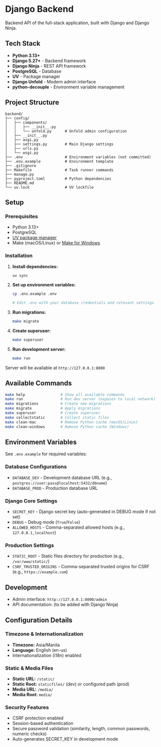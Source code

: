 # Django Backend

Backend API of the full-stack application, built with Django and Django Ninja.

## Tech Stack

- **Python 3.13+**
- **Django 5.27+** - Backend framework
- **Django Ninja** - REST API framework
- **PostgreSQL** - Database
- **UV** - Package manager
- **Django Unfold** - Modern admin interface
- **python-decouple** - Environment variable management

## Project Structure

```
backend/
├── config/
│   ├── components/
│   │   ├── __init__.py
│   │   └── unfold.py      # Unfold admin configuration
│   ├── __init__.py
│   ├── asgi.py
│   ├── settings.py        # Main Django settings
│   ├── urls.py
│   └── wsgi.py
├── .env                   # Environment variables (not committed)
├── .env.example           # Environment template
├── .gitignore
├── Makefile               # Task runner commands
├── manage.py
├── pyproject.toml         # Python dependencies
├── README.md
└── uv.lock                # UV lockfile
```

## Setup

### Prerequisites

- Python 3.13+
- PostgreSQL
- [UV package manager](https://github.com/astral-sh/uv)
- Make (macOS/Linux) or [Make for Windows](https://gnuwin32.sourceforge.net/packages/make.htm)

### Installation

1. **Install dependencies:**
   ```bash
   uv sync
   ```

2. **Set up environment variables:**
   ```bash
   cp .env.example .env

   # Edit .env with your database credentials and relevant settings
   ```

3. **Run migrations:**
   ```bash
   make migrate
   ```

4. **Create superuser:**
   ```bash
   make superuser
   ```

5. **Run development server:**
   ```bash
   make run
   ```

Server will be available at `http://127.0.0.1:8000`

## Available Commands

```bash
make help                # Show all available commands
make run                 # Run dev server (exposes to local network)
make migrations          # Create new migrations
make migrate             # Apply migrations
make superuser           # Create superuser
make collectstatic       # Collect static files
make clean-mac           # Remove Python cache (macOS/Linux)
make clean-windows       # Remove Python cache (Windows)
```

## Environment Variables

See `.env.example` for required variables:

### Database Configurations
- `DATABASE_DEV` - Development database URL (e.g., `postgres://user:pass@localhost:5432/dbname`)
- `DATABASE_PROD` - Production database URL

### Django Core Settings
- `SECRET_KEY` - Django secret key (auto-generated in DEBUG mode if not set)
- `DEBUG` - Debug mode (`True`/`False`)
- `ALLOWED_HOSTS` - Comma-separated allowed hosts (e.g., `127.0.0.1,localhost`)

### Production Settings
- `STATIC_ROOT` - Static files directory for production (e.g., `/var/www/static/`)
- `CSRF_TRUSTED_ORIGINS` - Comma-separated trusted origins for CSRF (e.g., `https://example.com`)

## Development

- Admin interface: `http://127.0.0.1:8000/admin`
- API documentation: (to be added with Django Ninja)

## Configuration Details

### Timezone & Internationalization
- **Timezone:** Asia/Manila
- **Language:** English (en-us)
- Internationalization (i18n) enabled

### Static & Media Files
- **Static URL:** `/static/`
- **Static Root:** `staticfiles/` (dev) or configured path (prod)
- **Media URL:** `/media/`
- **Media Root:** `media/`

### Security Features
- CSRF protection enabled
- Session-based authentication
- Secure password validation (similarity, length, common passwords, numeric checks)
- Auto-generates SECRET_KEY in development mode